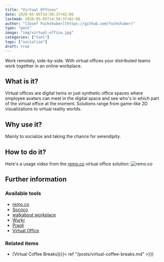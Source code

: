 ```yaml
---
title: "Virtual Offices"
date: 2020-05-05T14:58:37+02:00
lastmod: 2020-05-05T14:58:37+02:00
author: "[Josef Fuchshuber](https://github.com/fuchshuber)"
type: "post"
image: "img/virtual-office.jpg"
categories: ["tool"]
tags: ["socialize"]
draft: true
---
```


Work remotely, side-by-side. With virtual offices your distributed teams work together in an online workplace.
<!--more-->

## What is it?

Virtual offices are digital twins or just synthetic office spaces where employee avatars can meet in the digital space and see who's in which part of the virtual office at the moment. Solutions range from game-like 2D visualizations to virtual reality worlds.  

## Why use it?

Mainly to socialize and taking the chance for serendipity.

## How to do it?

Here's a usage video from the [remo.co](https://remo.co) virtual office solution:
![remo.co](https://remo.co/wp-content/uploads/2019/08/authentic-networking-experience.gif)

## Further information

### Available tools

* [remo.co](https://remo.co)
* [Sococo](https://www.sococo.com)
* [walkabout workplace](https://www.walkaboutco.com/)
* [Wurkr](https://wurkr.io)
* [Pragli](https://pragli.com)
* [Virtual Office](https://github.com/TNG/virtual-office)

### Related items

* [Virtual Coffee Breaks]({{< ref "/posts/virtual-coffee-breaks.md" >}})
